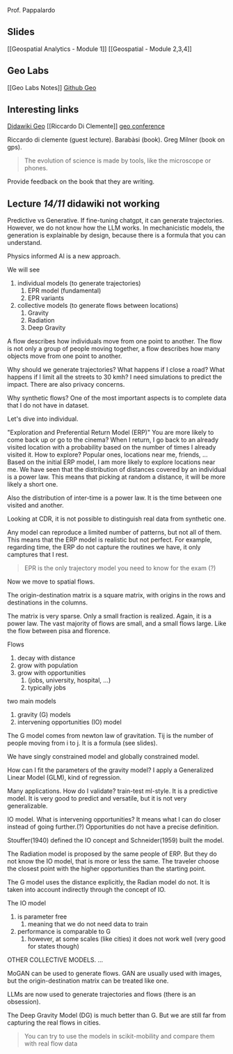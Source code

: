 Prof. Pappalardo

## Slides
[[Geospatial Analytics - Module 1]]
[[Geospatial - Module 2,3,4]]

## Geo Labs
[[Geo Labs Notes]]
[Github Geo](https://github.com/jonpappalord/geospatial_analytics)

## Interesting links

[Didawiki Geo](http://didawiki.di.unipi.it/doku.php/geospatialanalytics/gsa/start)
[[Riccardo Di Clemente]]
[geo conference](https://www.datastories.org/bmda24/BMDA24Accepted.html)

Riccardo di clemente (guest lecture).
Barabàsi (book).
Greg Milner (book on gps).

> The evolution of science is made by tools, like the microscope or phones.

Provide feedback on the book that they are writing.


## Lecture *14/11* didawiki not working

Predictive vs Generative.
If fine-tuning chatgpt, it can generate trajectories.
However, we do not know how the LLM works.
In mechanicistic models, the generation is explainable by design, because there is a formula that you can understand.

Physics informed AI is a new approach. 

We will see
1. individual models (to generate trajectories)
	1. EPR model (fundamental)
	2. EPR variants
2. collective models (to generate flows between locations)
	1. Gravity
	2. Radiation
	3. Deep Gravity

A flow describes how individuals move from one point to another. The flow is not only a group of people moving together, a flow describes how many objects move from one point to another.

Why should we generate trajectories?
What happens if I close a road? What happens if I limit all the streets to 30 kmh? I need simulations to predict the impact.
There are also privacy concerns.

Why synthetic flows?
One of the most important aspects is to complete data that I do not have in dataset.

Let's dive into individual.

"Exploration and Preferential Return Model (ERP)"
You are more likely to come back up or go to the cinema?
When I return, I go back to an already visited location with a probability based on the number of times I already visited it.
How to explore?
Popular ones, locations near me, friends, ...
Based on the initial ERP model, I am more likely to explore locations near me.
We have seen that the distribution of distances covered by an individual is a power law. This means that picking at random a distance, it will be more likely a short one.

Also the distribution of inter-time is a power law. It is the time between one visited and another.

Looking at CDR, it is not possible to distinguish real data from synthetic one.

Any model can reproduce a limited number of patterns, but not all of them. This means that the ERP model is realistic but not perfect.
For example, regarding time, the ERP do not capture the routines we have, it only camptures that I rest.

> EPR is the only trajectory model you need to know for the exam (?)

Now we move to spatial flows.

The origin-destination matrix is a square matrix, with origins in the rows and destinations in the columns.

The matrix is very sparse. Only a small fraction is realized.
Again, it is a power law. The vast majority of flows are small, and a small flows large. Like the flow between pisa and florence.

Flows
1. decay with distance
2. grow with population
3. grow with opportunities
	1. (jobs, university, hospital, ...)
	2. typically jobs

two main models
1. gravity (G) models
2. intervening opportunities (IO) model

The G model comes from newton law of gravitation.
Tij is the number of people moving from i to j. It is a formula (see slides).

We have singly constrained model and globally constrained model.

How can I fit the parameters of the gravity model?
I apply a Generalized Linear Model (GLM), kind of regression.

Many applications.
How do I validate? train-test ml-style.
It is a predictive model.
It is very good to predict and versatile, but it is not very generalizable.

IO model.
What is intervening opportunities?
It means what I can do closer instead of going further.(?)
Opportunities do not have a precise definition.

Stouffer(1940) defined the IO concept and Schneider(1959) built the model.

The Radiation model is proposed by the same people of ERP. But they do not know the IO model, that is more or less the same.
The traveler choose the closest point with the higher opportunities than the starting point.

The G model uses the distance explicitly, the Radian model do not. It is taken into account indirectly through the concept of IO.

The IO model
1. is parameter free
	1. meaning that we do not need data to train
2. performance is comparable to G
	1. however, at some scales (like cities) it does not work well (very good for states though)

OTHER COLLECTIVE MODELS.
...

MoGAN can be used to generate flows. GAN are usually used with images, but the origin-destination matrix can be treated like one.

LLMs are now used to generate trajectories and flows (there is an obsession).

The Deep Gravity Model (DG) is much better than G.
But we are still far from capturing the real flows in cities.


> You can try to use the models in scikit-mobility and compare them with real flow data



